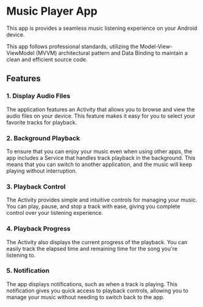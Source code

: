 # Music Player App

This app is provides a seamless music listening experience on your Android device.

This app follows professional standards, utilizing the Model-View-ViewModel (MVVM) architectural pattern and Data Binding to maintain a clean and efficient source code.

## Features

### 1. Display Audio Files
The application features an Activity that allows you to browse and view the audio files on your device. This feature makes it easy for you to select your favorite tracks for playback.

### 2. Background Playback
To ensure that you can enjoy your music even when using other apps, the app includes a Service that handles track playback in the background. This means that you can switch to another application, and the music will keep playing without interruption.

### 3. Playback Control
The Activity provides simple and intuitive controls for managing your music. You can play, pause, and stop a track with ease, giving you complete control over your listening experience.

### 4. Playback Progress
The Activity also displays the current progress of the playback. You can easily track the elapsed time and remaining time for the song you're listening to.

### 5. Notification
The app displays notifications, such as when a track is playing. This notification gives you quick access to playback controls, allowing you to manage your music without needing to switch back to the app.
